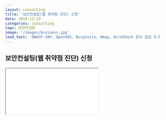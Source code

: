 ```yaml
---
layout: consulting
title: '보안컨설팅(웹 취약점 진단) 신청'
date: 2019-12-13
categories: consulting
tags: 보안컨설팅
image: '/images/business.jpg'
lead_text: 'OWASP-ZAP, OpenVAS, BurpSuite, Nmap, WireShark 등의 점검 도구를 활용하여 웹 사이트 전체에 대한 보안 취약점을 진단'
---
```


## 보안컨설팅(웹 취약점 진단) 신청


<iframe src={{site.data.global.consulting}}>로드 중…</iframe>